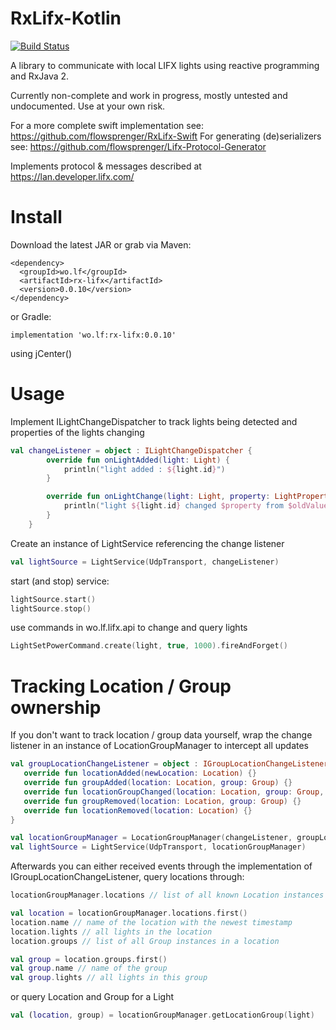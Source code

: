 # RxLifx-Kotlin
[![Build Status](https://travis-ci.org/flowsprenger/RxLifx-Kotlin.svg?branch=master)](https://travis-ci.org/flowsprenger/RxLifx-Kotlin)

A library to communicate with local LIFX lights using reactive programming and RxJava 2.

Currently non-complete and work in progress, mostly untested and undocumented.
Use at your own risk.

For a more complete swift implementation see: https://github.com/flowsprenger/RxLifx-Swift
For generating (de)serializers see: https://github.com/flowsprenger/Lifx-Protocol-Generator

Implements protocol & messages described at https://lan.developer.lifx.com/

# Install

Download the latest JAR or grab via Maven:

```
<dependency>
  <groupId>wo.lf</groupId>
  <artifactId>rx-lifx</artifactId>
  <version>0.0.10</version>
</dependency>
```

or Gradle:

```
implementation 'wo.lf:rx-lifx:0.0.10'
```

using jCenter()

# Usage

Implement ILightChangeDispatcher to track lights being detected and properties of the lights changing
```kotlin
val changeListener = object : ILightChangeDispatcher {
        override fun onLightAdded(light: Light) {
            println("light added : ${light.id}")
        }

        override fun onLightChange(light: Light, property: LightProperty, oldValue: Any?, newValue: Any?) {
            println("light ${light.id} changed $property from $oldValue to $newValue")
        }
    }
```

Create an instance of LightService referencing the change listener
```kotlin
val lightSource = LightService(UdpTransport, changeListener)
```

start (and stop) service:
```kotlin
lightSource.start()
lightSource.stop()
```

use commands in wo.lf.lifx.api to change and query lights
```kotlin
LightSetPowerCommand.create(light, true, 1000).fireAndForget()
```

# Tracking Location / Group ownership

If you don't want to track location / group data yourself, wrap the change listener in an instance of LocationGroupManager
to intercept all updates

```kotlin
val groupLocationChangeListener = object : IGroupLocationChangeListener {
   override fun locationAdded(newLocation: Location) {}
   override fun groupAdded(location: Location, group: Group) {}
   override fun locationGroupChanged(location: Location, group: Group, light: Light) {}
   override fun groupRemoved(location: Location, group: Group) {}
   override fun locationRemoved(location: Location) {}
}

val locationGroupManager = LocationGroupManager(changeListener, groupLocationChangeListener)
val lightSource = LightService(UdpTransport, locationGroupManager)
```

Afterwards you can either received events through the implementation of IGroupLocationChangeListener, query locations through:

```kotlin
locationGroupManager.locations // list of all known Location instances

val location = locationGroupManager.locations.first()
location.name // name of the location with the newest timestamp
location.lights // all lights in the location
location.groups // list of all Group instances in a location

val group = location.groups.first()
val group.name // name of the group
val group.lights // all lights in this group

```

or query Location and Group for a Light

```kotlin
val (location, group) = locationGroupManager.getLocationGroup(light)
```
